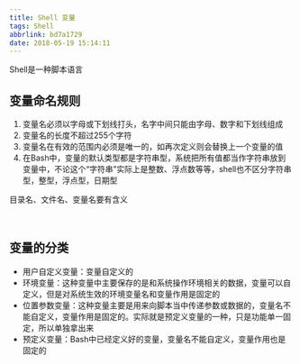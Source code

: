```yaml
---
title: Shell 变量
tags: Shell
abbrlink: bd7a1729
date: 2018-05-19 15:14:11
---
```



Shell是一种脚本语言

## 变量命名规则
1. 变量名必须以字母或下划线打头，名字中间只能由字母、数字和下划线组成
2. 变量名的长度不超过255个字符
3. 变量名在有效的范围内必须是唯一的，如再次定义则会替换上一个变量的值
4. 在Bash中，变量的默认类型都是字符串型，系统把所有值都当作字符串放到变量中，不论这个“字符串”实际上是整数、浮点数等等，shell也不区分字符串型，整型，浮点型，日期型

目录名、文件名、变量名要有含义

<br>

## 变量的分类
* 用户自定义变量：变量自定义的
* 环境变量：这种变量中主要保存的是和系统操作环境相关的数据，变量可以自定义，但是对系统生效的环境变量名和变量作用是固定的
* 位置参数变量：这种变量主要是用来向脚本当中传递参数或数据的，变量名不能自定义，变量作用是固定的。实际就是预定义变量的一种，只是功能单一固定，所以单独拿出来
* 预定义变量：Bash中已经定义好的变量，变量名不能自定义，变量作用也是固定的

<br>
